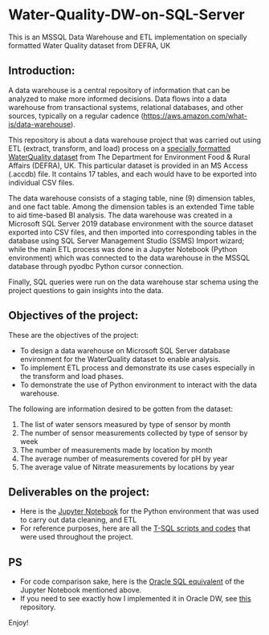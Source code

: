 # Water-Quality-DW-on-SQL-Server
This is an MSSQL Data Warehouse and ETL implementation on specially formatted Water Quality dataset from DEFRA, UK


## Introduction:
A data warehouse is a central repository of information that can be analyzed to make more informed decisions. Data flows into a data warehouse from transactional systems, relational databases, and other sources, typically on a regular cadence (https://aws.amazon.com/what-is/data-warehouse).

This repository is about a data warehouse project that was carried out using ETL (extract, transform, and load) process on a [specially formatted WaterQuality dataset](https://github.com/vaxdata22/Water-Quality-DW-on-SQL-Server/blob/main/WaterQuality.accdb) from The Department for Environment Food & Rural Affairs (DEFRA), UK. This particular dataset is provided in an MS Access (.accdb) file. It contains 17 tables, and each would have to be exported into individual CSV files.

The data warehouse consists of a staging table, nine (9) dimension tables, and one fact table. Among the dimension tables is an extended Time table to aid time-based BI analysis. The data warehouse was created in a Microsoft SQL Server 2019 database environment with the source dataset exported into CSV files, and then imported into corresponding tables in the database using SQL Server Management Studio (SSMS) Import wizard; while the main ETL process was done in a Jupyter Notebook (Python environment) which was connected to the data warehouse in the MSSQL database through pyodbc Python cursor connection.

Finally, SQL queries were run on the data warehouse star schema using the project questions to gain insights into the data.

## Objectives of the project:

These are the objectives of the project:

* To design a data warehouse on Microsoft SQL Server database environment for the WaterQuality dataset to enable analysis.
* To implement ETL process and demonstrate its use cases especially in the transform and load phases.
* To demonstrate the use of Python environment to interact with the data warehouse.

The following are information desired to be gotten from the dataset:

1. The list of water sensors measured by type of sensor by month
2. The number of sensor measurements collected by type of sensor by week
3. The number of measurements made by location by month
4. The average number of measurements covered for pH by year
5. The average value of Nitrate measurements by locations by year

## Deliverables on the project:

* Here is the [Jupyter Notebook](https://github.com/vaxdata22/Water-Quality-DW-on-SQL-Server/blob/main/Python%20Environment%20To%20Demonstrate%20DW%20%26%20ETL%20on%20MSSQL.ipynb) for the Python environment that was used to carry out data cleaning, and ETL
* For reference purposes, here are all the [T-SQL scripts and codes](https://github.com/vaxdata22/Water-Quality-DW-on-SQL-Server/tree/main/T-SQL%20scripts) that were used throughout the project.

## PS

* For code comparison sake, here is the [Oracle SQL equivalent](https://github.com/vaxdata22/Water-Quality-DW-on-SQL-Server/blob/main/Corresponding%20Code%20To%20Illustrate%20ETL%20on%20Oracle%20DW.ipynb) of the Jupyter Notebook mentioned above.
* If you need to see exactly how I implemented it in Oracle DW, see [this](https://github.com/vaxdata22/Water-Quality-DW-on-Oracle-Database) repository.

Enjoy!
